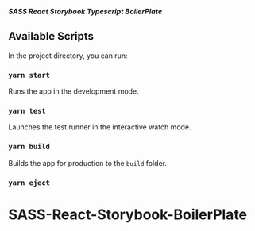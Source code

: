***SASS React Storybook Typescript BoilerPlate***
## Available Scripts

In the project directory, you can run:

### `yarn start`

Runs the app in the development mode.

### `yarn test`

Launches the test runner in the interactive watch mode.
### `yarn build`

Builds the app for production to the `build` folder.

### `yarn eject`
# SASS-React-Storybook-BoilerPlate
